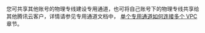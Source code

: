 您可共享其他账号的物理专线建设专用通道，也可将自己账号下的物理专线共享给其他腾讯云客户，详情请参见专用通道文档中， [单个专用通道如何连接多个 VPC](https://cloud.tencent.com/doc/product/216/548) 章节。